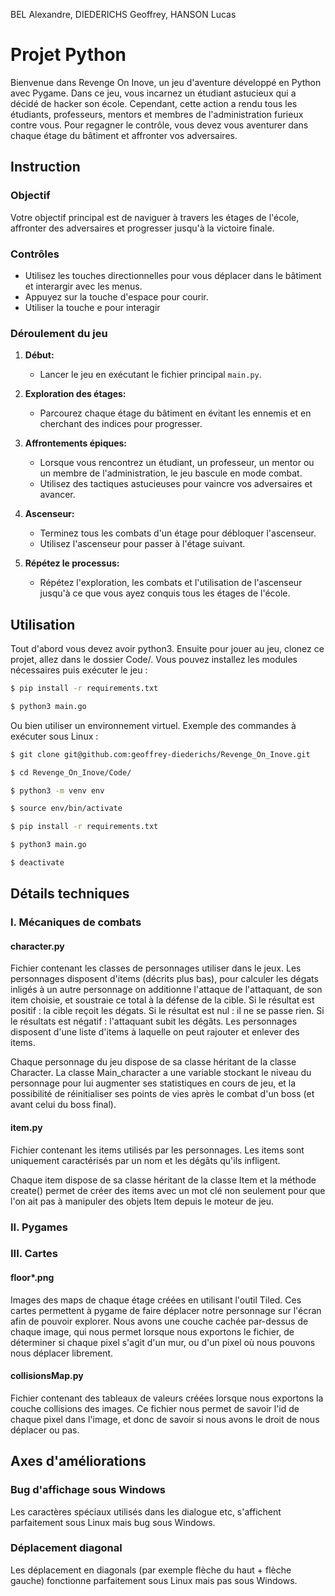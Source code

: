 BEL Alexandre, DIEDERICHS Geoffrey, HANSON Lucas

# Projet Python

Bienvenue dans Revenge On Inove, un jeu d'aventure développé en Python avec Pygame. Dans ce jeu, vous incarnez un étudiant astucieux qui a décidé de hacker son école. Cependant, cette action a rendu tous les étudiants, professeurs, mentors et membres de l'administration furieux contre vous. Pour regagner le contrôle, vous devez vous aventurer dans chaque étage du bâtiment et affronter vos adversaires.

## Instruction

### Objectif
Votre objectif principal est de naviguer à travers les étages de l'école, affronter des adversaires et progresser jusqu'à la victoire finale.

### Contrôles
- Utilisez les touches directionnelles pour vous déplacer dans le bâtiment et interargir avec les menus.
- Appuyez sur la touche d'espace pour courir.
- Utiliser la touche e pour interagir

### Déroulement du jeu
1. **Début:**
   - Lancer le jeu en exécutant le fichier principal `main.py`.

2. **Exploration des étages:**
   - Parcourez chaque étage du bâtiment en évitant les ennemis et en cherchant des indices pour progresser.

3. **Affrontements épiques:**
   - Lorsque vous rencontrez un étudiant, un professeur, un mentor ou un membre de l'administration, le jeu bascule en mode combat.
   - Utilisez des tactiques astucieuses pour vaincre vos adversaires et avancer.

4. **Ascenseur:**
   - Terminez tous les combats d'un étage pour débloquer l'ascenseur.
   - Utilisez l'ascenseur pour passer à l'étage suivant.

5. **Répétez le processus:**
   - Répétez l'exploration, les combats et l'utilisation de l'ascenseur jusqu'à ce que vous ayez conquis tous les étages de l'école.

## Utilisation

Tout d'abord vous devez avoir python3. Ensuite pour jouer au jeu, clonez ce projet, allez dans le dossier Code/. Vous pouvez installez les modules nécessaires puis exécuter le jeu :

```bash
$ pip install -r requirements.txt

$ python3 main.go
```

Ou bien utiliser un environnement virtuel. Exemple des commandes à exécuter sous Linux :

```bash
$ git clone git@github.com:geoffrey-diederichs/Revenge_On_Inove.git

$ cd Revenge_On_Inove/Code/

$ python3 -m venv env

$ source env/bin/activate

$ pip install -r requirements.txt

$ python3 main.go

$ deactivate
```

## Détails techniques

### I. Mécaniques de combats

#### character.py

Fichier contenant les classes de personnages utiliser dans le jeux. Les personnages disposent d'items (décrits plus bas), pour calculer les dégats inligés à un autre personnage on additionne l'attaque de l'attaquant, de son item choisie, et soustraie ce total à la défense de la cible. Si le résultat est positif : la cible reçoit les dégats. Si le résultat est nul : il ne se passe rien. Si le résultats est négatif : l'attaquant subit les dégâts. Les personnages disposent d'une liste d'items à laquelle on peut rajouter et enlever des items.

Chaque personnage du jeu dispose de sa classe héritant de la classe Character. La classe Main_character a une variable stockant le niveau du personnage pour lui augmenter ses statistiques en cours de jeu, et la possibilité de réinitialiser ses points de vies après le combat d'un boss (et avant celui du boss final).

#### item.py

Fichier contenant les items utilisés par les personnages. Les items sont uniquement caractérisés par un nom et les dégâts qu'ils infligent. 

Chaque item dispose de sa classe héritant de la classe Item et la méthode create() permet de créer des items avec un mot clé non seulement pour que l'on ait pas à manipuler des objets Item depuis le moteur de jeu.

### II. Pygames

### III. Cartes

#### floor*.png

Images des maps de chaque étage créées en utilisant l'outil Tiled. Ces cartes permettent à pygame de faire déplacer notre personnage sur l'écran afin de pouvoir explorer. Nous avons une couche cachée par-dessus de chaque image, qui nous permet lorsque nous exportons le fichier, de déterminer si chaque pixel s'agit d'un mur, ou d'un pixel où nous pouvons nous déplacer librement.

#### collisionsMap.py

Fichier contenant des tableaux de valeurs créées lorsque nous exportons la couche collisions des images. Ce fichier nous permet de savoir l'id de chaque pixel dans l'image, et donc de savoir si nous avons le droit de nous déplacer ou pas.

## Axes d'améliorations

### Bug d'affichage sous Windows

Les caractères spéciaux utilisés dans les dialogue etc, s'affichent parfaitement sous Linux mais bug sous Windows.

### Déplacement diagonal

Les déplacement en diagonals (par exemple flèche du haut + flèche gauche) fonctionne parfaitement sous Linux mais pas sous Windows.
